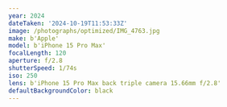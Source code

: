 ```yaml
---
year: 2024
dateTaken: '2024-10-19T11:53:33Z'
image: /photographs/optimized/IMG_4763.jpg
make: b'Apple'
model: b'iPhone 15 Pro Max'
focalLength: 120
aperture: f/2.8
shutterSpeed: 1/74s
iso: 250
lens: b'iPhone 15 Pro Max back triple camera 15.66mm f/2.8'
defaultBackgroundColor: black
---
```

